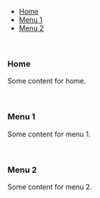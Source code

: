 <head>
<link href="https://cdn.jsdelivr.net/npm/bootstrap@5.3.3/dist/css/bootstrap.min.css" rel="stylesheet" integrity="sha384-QWTKZyjpPEjISv5WaRU9OFeRpok6YctnYmDr5pNlyT2bRjXh0JMhjY6hW+ALEwIH" crossorigin="anonymous">
</head>

<body>
   <!-- Nav tabs -->
  <ul class="nav nav-tabs">
  <li class="nav-item">
  <a class="nav-link active" href="#home">Home</a>
  </li>
  <li class="nav-item">
  <a class="nav-link" href="#menu1">Menu 1</a>
  </li>
  <li class="nav-item">
  <a class="nav-link" href="#menu2">Menu 2</a>
  </li>
  </ul>

  <!-- Tab panes -->
  <div class="tab-content">
  <div id="home" class="container tab-pane active"><br>
  <h3>Home</h3>
  <p>Some content for home.</p>
  </div>
  <div id="menu1" class="container tab-pane fade"><br>
  <h3>Menu 1</h3>
  <p>Some content for menu 1.</p>
  </div>
  <div id="menu2" class="container tab-pane fade"><br>
  <h3>Menu 2</h3>
  <p>Some content for menu 2.</p>
  </div>
  </div>

</body>

<script src="https://cdn.jsdelivr.net/npm/bootstrap@5.3.3/dist/js/bootstrap.bundle.min.js" integrity="sha384-YvpcrYf0tY3lHB60NNkmXc5s9fDVZLESaAA55NDzOxhy9GkcIdslK1eN7N6jIeHz" crossorigin="anonymous"></script>
